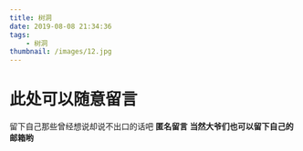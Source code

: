 ```yaml
---
title: 树洞
date: 2019-08-08 21:34:36
tags:
	- 树洞
thumbnail: /images/12.jpg	
---
```

# 此处可以随意留言
留下自己那些曾经想说却说不出口的话吧
**匿名留言**
**当然大爷们也可以留下自己的邮箱哟**
